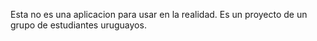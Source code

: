 Esta no es una aplicacion para usar en la realidad. Es un proyecto de un grupo de estudiantes uruguayos.